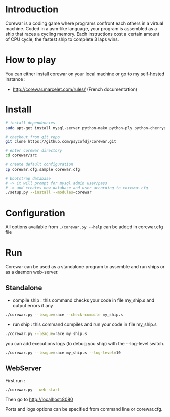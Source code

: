 Introduction
============

Corewar is a coding game where programs confront each others in a virtual machine.
Coded in a asm-like language, your program is assembled as a ship that races a cycling memory.
Each instructions cost a certain amount of CPU cycle, the fastest ship to complete 3 laps wins.


How to play
===========

You can either install corewar on your local machine or go to my self-hosted instance :
* http://corewar.marcelet.com/rules/ (French documentation)


Install
=======

```bash
# install dependencies
sudo apt-get install mysql-server python-mako python-ply python-cherrypy python-mysqldb

# checkout from git repo
git clone https://github.com/psycofdj/corewar.git

# enter corewar directory
cd corewar/src

# create default configuration
cp corewar.cfg.sample corewar.cfg

# bootstrap database
# -> it will prompt for mysql admin user/pass
# -> and creates new database and user according to corewar.cfg
./setup.py --install --modules=corewar
```

Configuration
=============

All options available from ```./corewar.py --help``` can be added in corewar.cfg file


Run
===

Corewar can be used as a standalone program to assemble and run ships or as a daemon web-server.


Standalone
----------

* compile ship : this command checks your code in file my_ship.s and output errors if any

```bash
./corewar.py --league=race --check-compile my_ship.s
```

* run ship : this command compiles and run your code in file my_ship.s

```bash
./corewar.py --league=race my_ship.s
```

you can add executions logs (to debug you ship) with the --log-level switch.

```bash
./corewar.py --league=race my_ship.s --log-level=10
```


WebServer
---------

First run :
```bash
./corewar.py --web-start
```

Then go to [http://localhost:8080](http://localhost:8080)

Ports and logs options can be specified from command line or corewar.cfg.
